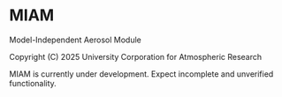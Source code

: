 MIAM
==============

Model-Independent Aerosol Module

Copyright (C) 2025 University Corporation for Atmospheric Research

MIAM is currently under development. Expect incomplete and unverified functionality.